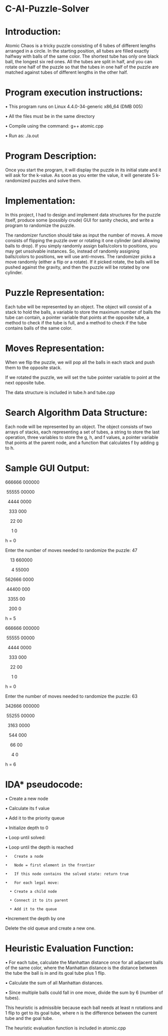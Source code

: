 # C-AI-Puzzle-Solver
# Introduction:

Atomic Chaos is a tricky puzzle consisting of 6 tubes of different lengths arranged in a circle. In the starting position, all tubes are filled exactly halfway with balls of the same color. The shortest tube has only one black ball, the longest six red ones. All the tubes are split in half, and you can rotate one half of the puzzle so that the tubes in one half of the puzzle are matched against tubes of different lengths in the other half.


# Program execution instructions:

•	This program runs on Linux 4.4.0-34-generic x86_64 (DMB 005)

•	All the files must be in the same directory

•	Compile using the command: g++ atomic.cpp

•	Run as: ./a.out


# Program Description:

Once you start the program, it will display the puzzle in its initial state and it will ask for the k-value. As soon as you enter the value, it will generate 5 k-randomized puzzles and solve them.

# Implementation:

In this project, I had to design and implement data structures for the puzzle itself, produce some (possibly crude) GUI for sanity checks, and write a program to randomize the puzzle.

The randomizer function should take as input the number of moves. A move consists of flipping the puzzle over or rotating it one cylinder (and allowing balls to drop). If you simply randomly assign balls/colors to positions, you may get unsolvable instances. So, instead of randomly assigning balls/colors to positions, we will use anti-moves. The randomizer picks a move randomly (either a flip or a rotate). If it picked rotate, the balls will be pushed against the gravity, and then the puzzle will be rotated by one cylinder. 

# Puzzle Representation:

Each tube will be represented by an object. The object will consist of a stack to hold the balls, a variable to store the maximum number of balls the tube can contain, a pointer variable that points at the opposite tube, a method to check if the tube is full, and a method to check if the tube contains balls of the same color.



# Moves Representation:

When we flip the puzzle, we will pop all the balls in each stack and push them to the opposite stack.

If we rotated the puzzle, we will set the tube pointer variable to point at the next opposite tube. 

The data structure is included in tube.h and tube.cpp


# Search Algorithm Data Structure:

Each node will be represented by an object. The object consists of two arrays of stacks, each representing a set of tubes, a string to store the last operation, three variables to store the g, h, and f values, a pointer variable that points at the parent node, and a function that calculates f by adding g to h.


# Sample GUI Output:

666666 000000

 55555 00000
 
  4444 0000
  
   333 000
   
    22 00
    
     1 0

h = 0

Enter the number of moves needed to randomize the puzzle: 47

    13 660000
    
     4 55000
     
562666 0000

 44400 000
 
  3355 00
  
   200 0

h = 5







666666 000000

 55555 00000
 
  4444 0000
  
   333 000
   
    22 00
    
     1 0

h = 0

Enter the number of moves needed to randomize the puzzle: 63

342666 000000

 55255 00000
 
  3163 0000
  
   544 000
   
    66 00
    
     4 0

h = 6

# IDA* pseudocode:

•	Create a new node

•	Calculate its f value

•	Add it to the priority queue

•	Initialize depth to 0

•	Loop until solved:

  •	Loop until the depth is reached
  
    •	Create a node 

    •	Node = first element in the frontier
    
    •	If this node contains the solved state: return true

    •	For each legal move:

      •	Create a child node
      
      •	Connect it to its parent

      •	Add it to the queue

  •Increment the depth by one

Delete the old queue and create a new one.

# Heuristic Evaluation Function:

•	For each tube, calculate the Manhattan distance once for all adjacent balls of the same color, where the Manhattan distance is the distance between the tube the ball is in and its goal tube plus 1 flip. 

•	Calculate the sum of all Manhattan distances. 

•	Since multiple balls could fall in one move, divide the sum by 6 (number of tubes). 


This heuristic is admissible because each ball needs at least n rotations and 1 flip to get to its goal tube, where n is the difference between the current tube and the goal tube. 

The heuristic evaluation function is included in atomic.cpp


